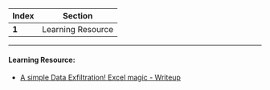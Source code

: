 Index | Section
---   | ---
**1** | Learning Resource

---

#### Learning Resource:

* [A simple Data Exfiltration! Excel magic - Writeup](https://shubhamchaskar.com/excel-magic/) 
